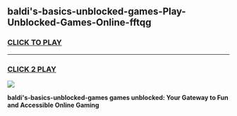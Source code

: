 
## baldi's-basics-unblocked-games-Play-Unblocked-Games-Online-fftqg
<h3>
<a href="https://premium76.site?title=baldi's-basics-unblocked-games&ref=24A">CLICK TO PLAY</a></h3>
<hr>

<h3>
<a href="https://premium76.site?title=baldi's-basics-unblocked-games&ref=24A">CLICK 2 PLAY</a>
  
</h3>

<a href="https://premium76.site?title=baldi's-basics-unblocked-games&ref=24A"><img src="https://clearcache.store/games.png"></a>


**baldi's-basics-unblocked-games games unblocked: Your Gateway to Fun and Accessible Online Gaming**
